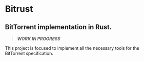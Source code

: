 
# Bitrust
## BitTorrent implementation in Rust.

>**_WORK IN PROGRESS_**

This project is focused to implement all the necessary tools for the BitTorrent specification.
